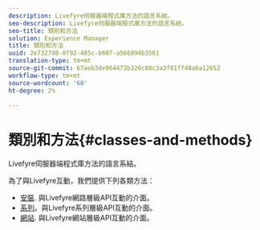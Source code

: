 ```yaml
---
description: Livefyre伺服器端程式庫方法的語言系結。
seo-description: Livefyre伺服器端程式庫方法的語言系結。
seo-title: 類別和方法
solution: Experience Manager
title: 類別和方法
uuid: 2e7327d8-0f92-485c-b607-a566894b3561
translation-type: tm+mt
source-git-commit: 67aeb3de964473b326c88c3a3f81ff48a6a12652
workflow-type: tm+mt
source-wordcount: '68'
ht-degree: 2%

---
```



# 類別和方法{#classes-and-methods}

Livefyre伺服器端程式庫方法的語言系結。

為了與Livefyre互動，我們提供下列各類方法：

* [安裝](../c-installing-libraries/c-installing-libraries.md). 與Livefyre網路層級API互動的介面。
* [系列](../c-installing-libraries/c-collection-methods.md#c_collection_methods)。與Livefyre系列層級API互動的介面。
* [網站](../c-installing-libraries/c-site-methods.md#c_site_methods). 與Livefyre網站層級API互動的介面。

